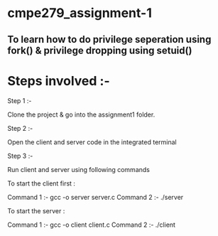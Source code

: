 # cmpe279_assignment-1
## To learn how to do privilege seperation using fork() & privilege dropping using setuid() 

# Steps involved :- 

Step 1 :- 

Clone the project & go into the assignment1 folder.

Step 2 :-

Open the client and server code in the integrated terminal 

Step 3 :- 

Run client and server using following commands 

To start the client first :

Command 1 :- gcc -o server server.c
Command 2 :-  ./server


To start the server :

Command 1 :- gcc -o client client.c
Command 2 :-  ./client

